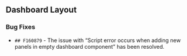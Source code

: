 ##  Dashboard Layout

###    Bug Fixes

- `## F160879` - The issue with “Script error occurs when adding new panels in empty dashboard component” has been resolved.
